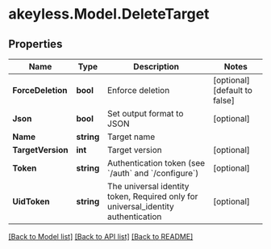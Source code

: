 # akeyless.Model.DeleteTarget

## Properties

Name | Type | Description | Notes
------------ | ------------- | ------------- | -------------
**ForceDeletion** | **bool** | Enforce deletion | [optional] [default to false]
**Json** | **bool** | Set output format to JSON | [optional] 
**Name** | **string** | Target name | 
**TargetVersion** | **int** | Target version | [optional] 
**Token** | **string** | Authentication token (see &#x60;/auth&#x60; and &#x60;/configure&#x60;) | [optional] 
**UidToken** | **string** | The universal identity token, Required only for universal_identity authentication | [optional] 

[[Back to Model list]](../README.md#documentation-for-models) [[Back to API list]](../README.md#documentation-for-api-endpoints) [[Back to README]](../README.md)

